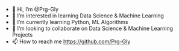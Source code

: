 - 👋 Hi, I’m @Prg-Gly
- 👀 I’m interested in learning Data Science & Machine Learning 
- 🌱 I’m currently learning Python, ML Algorithms
- 💞️ I’m looking to collaborate on Data Science & Machine Learning Projects
- 📫 How to reach me https://github.com/Prg-Gly

<!---
Prg-Gly/Prg-Gly is a ✨ special ✨ repository because its `README.md` (this file) appears on your GitHub profile.
You can click the Preview link to take a look at your changes.
--->
